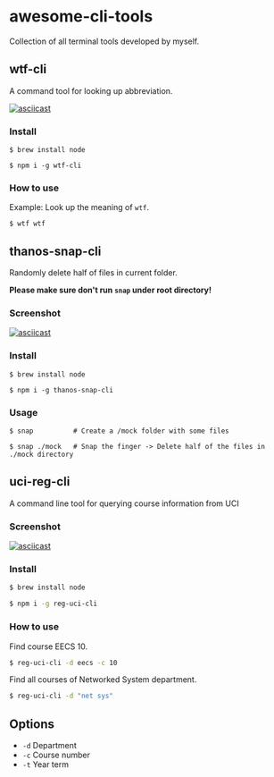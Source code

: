 # awesome-cli-tools
Collection of all terminal tools developed by myself.

## wtf-cli
A command tool for looking up abbreviation.

[![asciicast](https://asciinema.org/a/amfz0RX1BXlJdEqGtdRzmj8Rm.svg)](https://asciinema.org/a/amfz0RX1BXlJdEqGtdRzmj8Rm)

### Install

```
$ brew install node

$ npm i -g wtf-cli
```

### How to use

Example: Look up the meaning of `wtf`.

```
$ wtf wtf
```

## thanos-snap-cli
Randomly delete half of files in current folder.

**Please make sure don't run `snap` under root directory!**

### Screenshot

[![asciicast](https://asciinema.org/a/g5RH9A8v9GIiVjl3XKn4l8zk5.svg)](https://asciinema.org/a/g5RH9A8v9GIiVjl3XKn4l8zk5)

### Install

```
$ brew install node

$ npm i -g thanos-snap-cli
```

### Usage

```
$ snap          # Create a /mock folder with some files

$ snap ./mock   # Snap the finger -> Delete half of the files in ./mock directory
```

## uci-reg-cli
A command line tool for querying course information from UCI

### Screenshot

[![asciicast](https://asciinema.org/a/LeTrH16cvp6Yq4NlSZY9fOcZP.svg)](https://asciinema.org/a/LeTrH16cvp6Yq4NlSZY9fOcZP)

### Install

```bash
$ brew install node

$ npm i -g reg-uci-cli
```

### How to use

Find course EECS 10.

```bash
$ reg-uci-cli -d eecs -c 10
```

Find all courses of Networked System department.

```bash
$ reg-uci-cli -d "net sys"
```

## Options

* `-d` Department 
* `-c` Course number
* `-t` Year term
